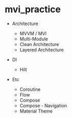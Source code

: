 # mvi_practice


- Architecture
  - MVVM / MVI
  - Multi-Module
  - Clean Architecture
  - Layered Architecture
 
- DI
  - Hilt
    
- Etc
  - Coroutine
  - Flow
  - Compose
  - Compose - Navigation
  - Material Theme
